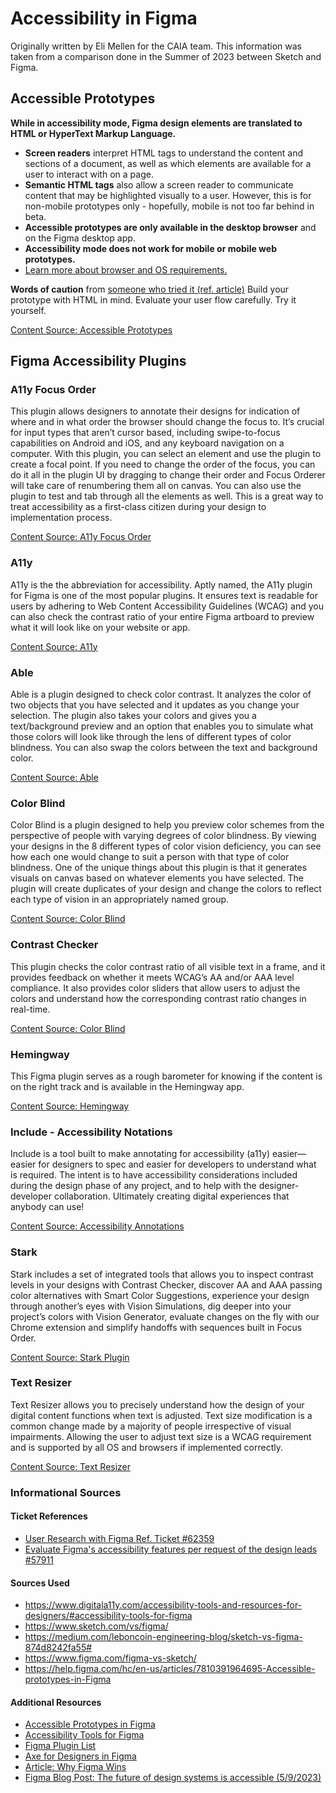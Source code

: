 # Accessibility in Figma
Originally written by Eli Mellen for the CAIA team. This information was taken from a comparison done in the Summer of 2023 between Sketch and Figma. 


## Accessible Prototypes
**While in accessibility mode, Figma design elements are translated to HTML or HyperText Markup Language.**
- **Screen readers** interpret HTML tags to understand the content and sections of a document, as well as which elements are available for a user to interact with on a page.
- **Semantic HTML tags** also allow a screen reader to communicate content that may be highlighted visually to a user.
However, this is for non-mobile prototypes only - hopefully, mobile is not too far behind in beta. 
- **Accessible prototypes are only available in the desktop browser** and on the Figma desktop app. 
- **Accessibility mode does not work for mobile or mobile web prototypes.**
- [Learn more about browser and OS requirements.](https://help.figma.com/hc/en-us/articles/360039827194-Figma-browser-requirements) 

**Words of caution** from [someone who tried it (ref. article)](https://bootcamp.uxdesign.cc/i-tried-the-prototype-screen-reader-in-figma-beta-ceda511d715a) Build your prototype with HTML in mind. Evaluate your user flow carefully. Try it yourself. 

[Content Source: Accessible Prototypes](https://help.figma.com/hc/en-us/articles/7810391964695-Accessible-prototypes-in-Figma)

## Figma Accessibility Plugins

### A11y Focus Order

This plugin allows designers to annotate their designs for indication of where and in what order the browser should change the focus to. It’s crucial for input types that aren’t cursor based, including swipe-to-focus capabilities on Android and iOS, and any keyboard navigation on a computer. With this plugin, you can select an element and use the plugin to create a focal point. If you need to change the order of the focus, you can do it all in the plugin UI by dragging to change their order and Focus Orderer will take care of renumbering them all on canvas. You can also use the plugin to test and tab through all the elements as well. This is a great way to treat accessibility as a first-class citizen during your design to implementation process.

[Content Source: A11y Focus Order](https://www.figma.com/community/plugin/731310036968334777/A11y---Focus-Orderer)

### A11y

A11y is the the abbreviation for accessibility. Aptly named, the A11y plugin for Figma is one of the most popular plugins. It ensures text is readable for users by adhering to Web Content Accessibility Guidelines (WCAG) and you can also check the contrast ratio of your entire Figma artboard to preview what it will look like on your website or app.

[Content Source: A11y](https://www.figma.com/community/tag/a11y/plugins)

### Able
Able is a plugin designed to check color contrast. It analyzes the color of two objects that you have selected and it updates as you change your selection. The plugin also takes your colors and gives you a text/background preview and an option that enables you to simulate what those colors will look like through the lens of different types of color blindness. You can also swap the colors between the text and background color.

[Content Source: Able](https://www.figma.com/community/plugin/734693888346260052/Able-%E2%80%93-Friction-free-accessibility)

### Color Blind
Color Blind is a plugin designed to help you preview color schemes from the perspective of people with varying degrees of color blindness. By viewing your designs in the 8 different types of color vision deficiency, you can see how each one would change to suit a person with that type of color blindness.
One of the unique things about this plugin is that it generates visuals on canvas based on whatever elements you have selected. The plugin will create duplicates of your design and change the colors to reflect each type of vision in an appropriately named group.

[Content Source: Color Blind](https://www.figma.com/community/plugin/733343906244951586/Color-Blind)

### Contrast Checker
This plugin checks the color contrast ratio of all visible text in a frame, and it provides feedback on whether it meets WCAG’s AA and/or AAA level compliance. It also provides color sliders that allow users to adjust the colors and understand how the corresponding contrast ratio changes in real-time.

[Content Source: Color Blind](https://www.figma.com/community/plugin/733159460536249875/A11y---Color-Contrast-Checker)


### Hemingway
This Figma plugin serves as a rough barometer for knowing if the content is on the right track and is available in the Hemingway app.

[Content Source: Hemingway](https://www.figma.com/community/plugin/760035865558407437)


### Include - Accessibility Notations
Include is a tool built to make annotating for accessibility (a11y) easier—easier for designers to spec and easier for developers to understand what is required. The intent is to have accessibility considerations included during the design phase of any project, and to help with the designer-developer collaboration. Ultimately creating digital experiences that anybody can use!

[Content Source: Accessibility Annotations](https://www.figma.com/community/plugin/1208180794570801545/Include%3A-an-accessibility-annotation-tool/Include%E2%80%94Accessibility-Annotations)

### Stark
Stark includes a set of integrated tools that allows you to inspect contrast levels in your designs with Contrast Checker, discover AA and AAA passing color alternatives with Smart Color Suggestions, experience your design through another’s eyes with Vision Simulations, dig deeper into your project’s colors with Vision Generator, evaluate changes on the fly with our Chrome extension and simplify handoffs with sequences built in Focus Order.

[Content Source: Stark Plugin](https://www.getstark.co/)

### Text Resizer
Text Resizer allows you to precisely understand how the design of your digital content functions when text is adjusted. Text size modification is a common change made by a majority of people irrespective of visual impairments. Allowing the user to adjust text size is a WCAG requirement and is supported by all OS and browsers if implemented correctly.

[Content Source: Text Resizer](https://www.figma.com/community/plugin/892114953056389734#:~:text=Text%20Resizer%20is%20a%20must,are%20legible%20for%20your%20users.)


### Informational Sources

#### Ticket References
- [User Research with Figma Ref. Ticket #62359](https://github.com/department-of-veterans-affairs/va.gov-team/issues/62359#issuecomment-1652769970) 
- [Evaluate Figma's accessibility features per request of the design leads #57911](https://github.com/department-of-veterans-affairs/va.gov-team/issues/57911)

#### Sources Used
- https://www.digitala11y.com/accessibility-tools-and-resources-for-designers/#accessibility-tools-for-figma 
- https://www.sketch.com/vs/figma/ 
- https://medium.com/leboncoin-engineering-blog/sketch-vs-figma-874d8242fa55# 
- https://www.figma.com/figma-vs-sketch/ 
- https://help.figma.com/hc/en-us/articles/7810391964695-Accessible-prototypes-in-Figma

#### Additional Resources
- [Accessible Prototypes in Figma](https://help.figma.com/hc/en-us/articles/7810391964695-Accessible-prototypes-in-Figma#:~:text=Accessible%20prototypes%20in%20Figma%20allow,install%20a%20supported%20screen%20reader.)
- [Accessibility Tools for Figma](https://www.digitala11y.com/accessibility-tools-and-resources-for-designers/#accessibility-tools-for-figma)
- [Figma Plugin List](https://www.figma.com/community/tag/accessibility/plugins)
- [Axe for Designers in Figma](https://www.deque.com/axe/design-beta/)
- [Article: Why Figma Wins](https://kwokchain.com/2020/06/19/why-figma-wins/)
- [Figma Blog Post: The future of design systems is accessible (5/9/2023)](https://www.figma.com/blog/the-future-of-design-systems-is-accessible/)
